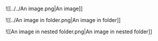 ![[../../An image.png|An image]]

![[../An image in folder.png|An image in folder]]

![[An image in nested folder.png|An image in nested folder]]

